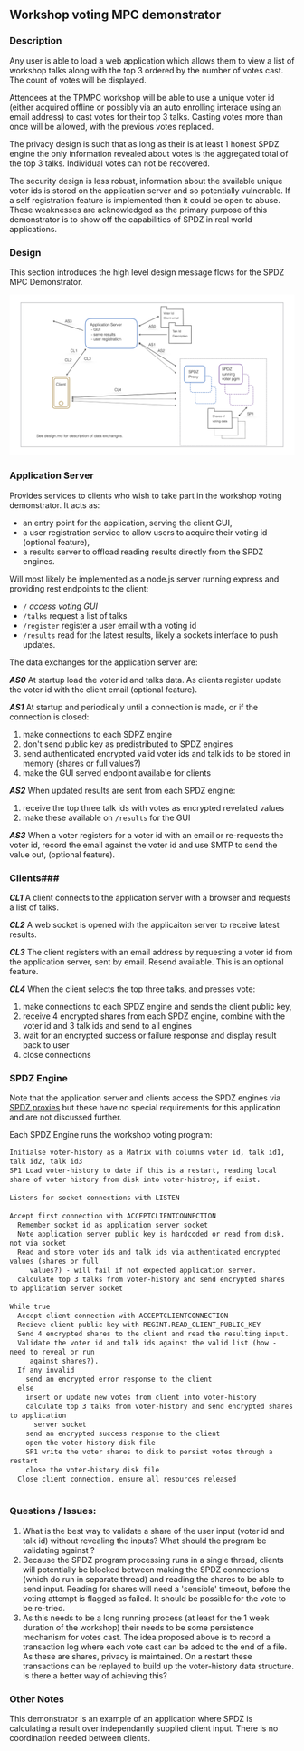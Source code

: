 ## Workshop voting MPC demonstrator

### Description

Any user is able to load a web application which allows them to view a list of workshop talks along with the top 3 ordered by the number of votes cast. The count of votes will be displayed.

Attendees at the TPMPC workshop will be able to use a unique voter id (either acquired offline or possibly via an auto enrolling interace using an email address) to cast votes for their top 3 talks. Casting votes more than once will be allowed, with the previous votes replaced.

The privacy design is such that as long as their is at least 1 honest SPDZ engine the only information revealed about votes is the aggregated total of the top 3 talks. Individual votes can not be recovered. 

The security design is less robust, information about the available unique voter ids is stored on the application server and so potentially vulnerable. If a self registration feature is implemented then it could be open to abuse. These weaknesses are acknowledged as the primary purpose of this demonstrator is to show off the capabilities of SPDZ in real world applications.

### Design

This section introduces the high level design message flows for the SPDZ MPC Demonstrator.  

![crypto logo](./voting-demo-hld.png)

### Application Server

Provides services to clients who wish to take part in the workshop voting demonstrator. It acts as:

- an entry point for the application, serving the client GUI,
- a user registration service to allow users to acquire their voting id (optional feature),
- a results server to offload reading results directly from the SPDZ engines.

Will most likely be implemented as a node.js server running express and providing rest endpoints to the client:

- `/` *access voting GUI*
- `/talks` request a list of talks
- `/register` register a user email with a voting id
- `/results` read for the latest results, likely a sockets interface to push updates.

The data exchanges for the application server are:

***AS0*** At startup load the voter id and talks data. As clients register update the voter id with the client email (optional feature).

***AS1*** At startup and periodically until a connection is made, or if the connection is closed:
1. make connections to each SDPZ engine
2. don't send public key as predistributed to SPDZ engines
3. send authenticated encrypted valid voter ids and talk ids to be stored in memory (shares or full values?)
4. make the GUI served endpoint available for clients

***AS2*** When updated results are sent from each SPDZ engine:
1. receive the top three talk ids with votes as encrypted revelated values
2. make these available on `/results` for the GUI 

***AS3*** When a voter registers for a voter id with an email or re-requests the voter id, record the email against the voter id and use SMTP to send the value out, (optional feature). 

### Clients###

***CL1*** A client connects to the application server with a browser and requests a list of talks.

***CL2*** A web socket is opened with the applicaiton server to receive latest results.

***CL3*** The client registers with an email address by requesting a voter id from the application server, sent by email. Resend available. This is an optional feature.

***CL4*** When the client selects the top three talks, and presses vote:

1. make connections to each SPDZ engine and sends the client public key,
2. receive 4 encrypted shares from each SPDZ engine, combine with the voter id and 3 talk ids and send to all engines 
3. wait for an encrypted success or failure response and display result back to user
4. close connections

### SPDZ Engine

Note that the application server and clients access the SPDZ engines via [SPDZ proxies](https://github.com/bristolcrypto/spdz-proxy) but these have no special requirements for this application and are not discussed further. 

Each SPDZ Engine runs the workshop voting program:

```pseudo code
Initialse voter-history as a Matrix with columns voter id, talk id1, talk id2, talk id3
SP1 Load voter-history to date if this is a restart, reading local share of voter history from disk into voter-histroy, if exist. 

Listens for socket connections with LISTEN

Accept first connection with ACCEPTCLIENTCONNECTION
  Remember socket id as application server socket
  Note application server public key is hardcoded or read from disk, not via socket
  Read and store voter ids and talk ids via authenticated encrypted values (shares or full
     values?) - will fail if not expected application server.
  calculate top 3 talks from voter-history and send encrypted shares to application server socket

While true
  Accept client connection with ACCEPTCLIENTCONNECTION
  Recieve client public key with REGINT.READ_CLIENT_PUBLIC_KEY
  Send 4 encrypted shares to the client and read the resulting input.
  Validate the voter id and talk ids against the valid list (how - need to reveal or run
     against shares?).
  If any invalid
    send an encrypted error response to the client
  else
    insert or update new votes from client into voter-history
    calculate top 3 talks from voter-history and send encrypted shares to application 
      server socket
    send an encrypted success response to the client
    open the voter-history disk file
    SP1 write the voter shares to disk to persist votes through a restart
    close the voter-history disk file
  Close client connection, ensure all resources released
  
```

### Questions / Issues:

1. What is the best way to validate a share of the user input (voter id and talk id) without revealing the inputs? What should the program be validating against ?
2. Because the SPDZ program processing runs in a single thread, clients will potentially be blocked between making the SPDZ connections (which do run in separate thread) and reading the shares to be able to send input. Reading for shares will need a 'sensible' timeout, before the voting attempt is flagged as failed. It should be possible for the vote to be re-tried. 
3. As this needs to be a long running process (at least for the 1 week duration of the workshop) their needs to be some persistence mechanism for votes cast. The idea proposed above is to record a transaction log where each vote cast can be added to the end of a file. As these are shares, privacy is maintained. On a restart these transactions can be replayed to build up the voter-history data structure. Is there a better way of achieving this?

### Other Notes

This demonstrator is an example of an application where SPDZ is calculating a result over independantly supplied client input. There is no coordination needed between clients.